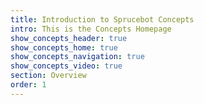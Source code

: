 ```yaml
---
title: Introduction to Sprucebot Concepts
intro: This is the Concepts Homepage
show_concepts_header: true
show_concepts_home: true
show_concepts_navigation: true
show_concepts_video: true
section: Overview
order: 1
---
```


